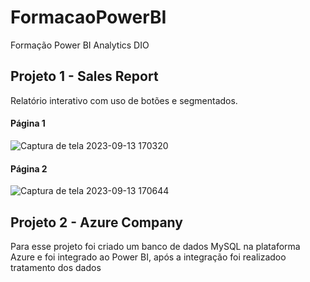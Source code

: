 # FormacaoPowerBI
Formação Power BI Analytics DIO

## Projeto 1 - Sales Report
Relatório interativo com uso de botões e segmentados.

#### Página 1
![Captura de tela 2023-09-13 170320](https://github.com/giovannaFantacini/FormacaoPowerBI/assets/74154716/26c60159-f69e-41e7-a8a9-84852755b7d7)

#### Página 2

![Captura de tela 2023-09-13 170644](https://github.com/giovannaFantacini/FormacaoPowerBI/assets/74154716/a3dc590d-6a2a-4b1d-bd73-949c256ee822)

## Projeto 2 - Azure Company
Para esse projeto foi criado um banco de dados MySQL na plataforma Azure e foi integrado ao Power BI, após a integração foi realizadoo tratamento dos dados  
